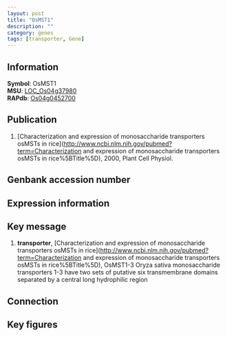 ```yaml
---
layout: post
title: "OsMST1"
description: ""
category: genes
tags: [transporter, Gene]
---
```


## Information
__Symbol__: OsMST1  
__MSU__: [LOC_Os04g37980](http://rice.plantbiology.msu.edu/cgi-bin/ORF_infopage.cgi?orf=LOC_Os04g37980)  
__RAPdb__: [Os04g0452700](http://rapdb.dna.affrc.go.jp/viewer/gbrowse_details/irgsp1?name=Os04g0452700)  

## Publication
1. [Characterization and expression of monosaccharide transporters osMSTs in rice](http://www.ncbi.nlm.nih.gov/pubmed?term=Characterization and expression of monosaccharide transporters osMSTs in rice%5BTitle%5D), 2000, Plant Cell Physiol.

## Genbank accession number

## Expression information

## Key message
1. __transporter__, [Characterization and expression of monosaccharide transporters osMSTs in rice](http://www.ncbi.nlm.nih.gov/pubmed?term=Characterization and expression of monosaccharide transporters osMSTs in rice%5BTitle%5D),  OsMST1-3 Oryza sativa monosaccharide transporters 1-3 have two sets of putative six transmembrane domains separated by a central long hydrophilic region

## Connection

## Key figures


